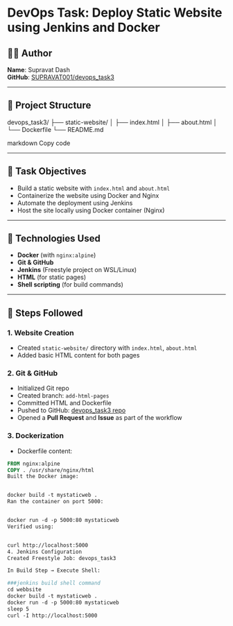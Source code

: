 # DevOps Task: Deploy Static Website using Jenkins and Docker

## 👨‍💻 Author
**Name**: Supravat Dash  
**GitHub**: [SUPRAVAT001/devops_task3](https://github.com/SUPRAVAT001/devops_task3)

---

## 📁 Project Structure

devops_task3/
├── static-website/
│ ├── index.html
│ ├── about.html
│ └── Dockerfile
└── README.md

markdown
Copy code

---

## 📌 Task Objectives

- Build a static website with `index.html` and `about.html`
- Containerize the website using Docker and Nginx
- Automate the deployment using Jenkins
- Host the site locally using Docker container (Nginx)

---

## 🔧 Technologies Used

- **Docker** (with `nginx:alpine`)
- **Git & GitHub**
- **Jenkins** (Freestyle project on WSL/Linux)
- **HTML** (for static pages)
- **Shell scripting** (for build commands)

---

## 🚀 Steps Followed

### 1. **Website Creation**
- Created `static-website/` directory with `index.html`, `about.html`
- Added basic HTML content for both pages

### 2. **Git & GitHub**
- Initialized Git repo
- Created branch: `add-html-pages`
- Committed HTML and Dockerfile
- Pushed to GitHub: [devops_task3 repo](https://github.com/SUPRAVAT001/devops_task3)
- Opened a **Pull Request** and **Issue** as part of the workflow

### 3. **Dockerization**
- Dockerfile content:

```Dockerfile
FROM nginx:alpine
COPY . /usr/share/nginx/html
Built the Docker image:


docker build -t mystaticweb .
Ran the container on port 5000:


docker run -d -p 5000:80 mystaticweb
Verified using:


curl http://localhost:5000
4. Jenkins Configuration
Created Freestyle Job: devops_task3

In Build Step → Execute Shell:

###jenkins build shell command
cd webbsite
docker build -t mystaticweb .
docker run -d -p 5000:80 mystaticweb
sleep 5
curl -I http://localhost:5000
